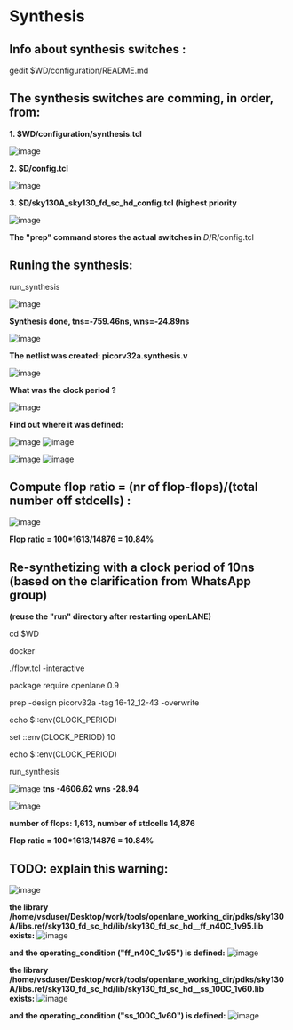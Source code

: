 # Synthesis

## Info about synthesis switches :
gedit $WD/configuration/README.md

## The synthesis switches are comming, in order, from:

**1. $WD/configuration/synthesis.tcl**

![image](https://github.com/user-attachments/assets/418df43a-fc21-43df-8419-610c3d291331)

**2. $D/config.tcl**

![image](https://github.com/user-attachments/assets/2e73033f-c875-4036-ae1b-f6d16bda6981)

**3. $D/sky130A_sky130_fd_sc_hd_config.tcl (highest priority**

![image](https://github.com/user-attachments/assets/0f2c726d-f75a-48d5-8422-47ac10577102)

**The "prep" command stores the actual switches in**
 $D/$R/config.tcl



## Runing the synthesis:
run_synthesis

![image](https://github.com/user-attachments/assets/31126b29-5069-4d09-b2be-45e08c3af9fd)

**Synthesis done, tns=-759.46ns, wns=-24.89ns**

![image](https://github.com/user-attachments/assets/6ae0d4d0-5c1d-4cae-8dbb-eeb453492d09)

**The netlist was created: picorv32a.synthesis.v**

![image](https://github.com/user-attachments/assets/af18136e-869a-4ff6-b841-d0d76a17b3de)

**What was the clock period ?**

![image](https://github.com/user-attachments/assets/357a3a55-1d2e-4ba4-abb8-a301cdd2037a)

**Find out where it was defined:**

![image](https://github.com/user-attachments/assets/f15ba0a8-c576-4399-8dc7-81c53b84113d)
![image](https://github.com/user-attachments/assets/e34a43a8-43c3-4413-901c-09c92fc46da2)

![image](https://github.com/user-attachments/assets/47c2c7d5-3b30-4fd0-aade-bbac8281cbb3)
![image](https://github.com/user-attachments/assets/432d4642-621f-4d4c-b37a-2c748fb37dce)

## Compute flop ratio = (nr of flop-flops)/(total number off stdcells) :

![image](https://github.com/user-attachments/assets/4594ef7e-4a28-4afd-abe5-ab710ef1824b)

**Flop ratio = 100*1613/14876 = 10.84%**

## Re-synthetizing with a clock period of 10ns (based on the clarification from WhatsApp group)
**(reuse the "run" directory after restarting openLANE)**

cd $WD

docker

./flow.tcl -interactive

package require openlane 0.9

prep -design picorv32a -tag 16-12_12-43 -overwrite

echo $::env(CLOCK_PERIOD)

set ::env(CLOCK_PERIOD) 10

echo $::env(CLOCK_PERIOD)

run_synthesis

![image](https://github.com/user-attachments/assets/559fb349-fc33-4854-8d1e-3597c795ad42)
**tns -4606.62 wns -28.94**

![image](https://github.com/user-attachments/assets/b865af40-5b33-43cb-a42a-8485a0f8e9f1)

**number of flops: 1,613, number of stdcells 14,876** 

**Flop ratio = 100*1613/14876 = 10.84%**


## TODO: explain this warning:
![image](https://github.com/user-attachments/assets/b5040775-11d8-4531-9702-6c903dddac6b)

**the library /home/vsduser/Desktop/work/tools/openlane_working_dir/pdks/sky130A/libs.ref/sky130_fd_sc_hd/lib/sky130_fd_sc_hd__ff_n40C_1v95.lib  exists:**
![image](https://github.com/user-attachments/assets/b1d1073c-9a44-4893-bd97-b7c04f5cc1ee)

**and the operating_condition ("ff_n40C_1v95") is defined:**
![image](https://github.com/user-attachments/assets/baf0c47a-8dde-4903-a6ac-f2dca1103a9b)

**the library /home/vsduser/Desktop/work/tools/openlane_working_dir/pdks/sky130A/libs.ref/sky130_fd_sc_hd/lib/sky130_fd_sc_hd__ss_100C_1v60.lib  exists:**
![image](https://github.com/user-attachments/assets/365ded0c-b58f-409f-bbf8-5e4326110897)

**and the operating_condition ("ss_100C_1v60") is defined:**
![image](https://github.com/user-attachments/assets/c56def9a-bcf1-40fe-aa75-98848c9d7b05)






